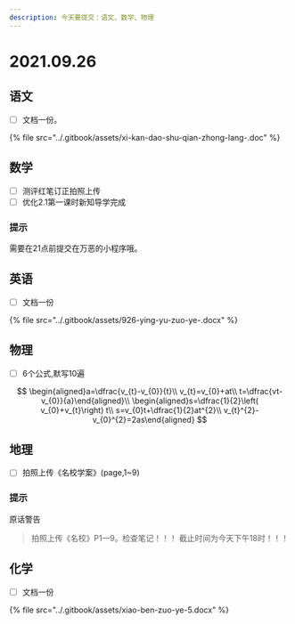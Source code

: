 ```yaml
---
description: 今天要提交：语文、数学、物理
---
```


# 2021.09.26

## 语文

* [ ] 文档一份。

{% file src="../.gitbook/assets/xi-kan-dao-shu-qian-zhong-lang-.doc" %}

## 数学

* [ ] 测评红笔订正拍照上传
* [ ] 优化2.1第一课时新知导学完成

### 提示

需要在21点前提交在万恶的小程序哦。

## 英语

* [ ] 文档一份

{% file src="../.gitbook/assets/926-ying-yu-zuo-ye-.docx" %}

## 物理

* [ ] 6个公式,默写10遍

$$
\begin{aligned}a=\dfrac{v_{t}-v_{0}}{t}\\
v_{t}=v_{0}+at\\
t=\dfrac{vt-v_{0}}{a}\end{aligned}\\
\begin{aligned}s=\dfrac{1}{2}\left( v_{0}+v_{t}\right) t\\
s=v_{0}t+\dfrac{1}{2}at^{2}\\
v_{t}^{2}-v_{0}^{2}=2as\end{aligned}
$$

## 地理

* [ ] 拍照上传《名校学案》\(page,1~9\)

### 提示

原话警告

> 拍照上传《名校》P1—9。检查笔记！！！ 截止时间为今天下午18时！！！

## 化学

* [ ] 文档一份

{% file src="../.gitbook/assets/xiao-ben-zuo-ye-5.docx" %}

